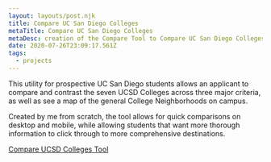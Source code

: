```yaml
---
layout: layouts/post.njk
title: Compare UC San Diego Colleges
metaTitle: Compare UC San Diego Colleges
metaDesc: creation of the Compare Tool to Compare UC San Diego Colleges
date: 2020-07-26T23:09:17.561Z
tags:
  - projects
---
```

This utility for prospective UC San Diego students allows an applicant to compare and contrast the seven UCSD Colleges across three major criteria, as well as see a map of the general College Neighborhoods on campus.

Created by me from scratch, the tool allows for quick comparisons on desktop and mobile, while allowing students that want more thorough information to click through to more comprehensive destinations.

[Compare UCSD Colleges Tool](https://compare.ucsd.edu/)